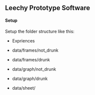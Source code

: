 ## Leechy Prototype Software

#### Setup
Setup the folder structure like this:

- Expriences

- data/frames/not_drunk
- data/frames/drunk

- data/graph/not_drunk
- data/graph/drunk

- data/sheet/

    
